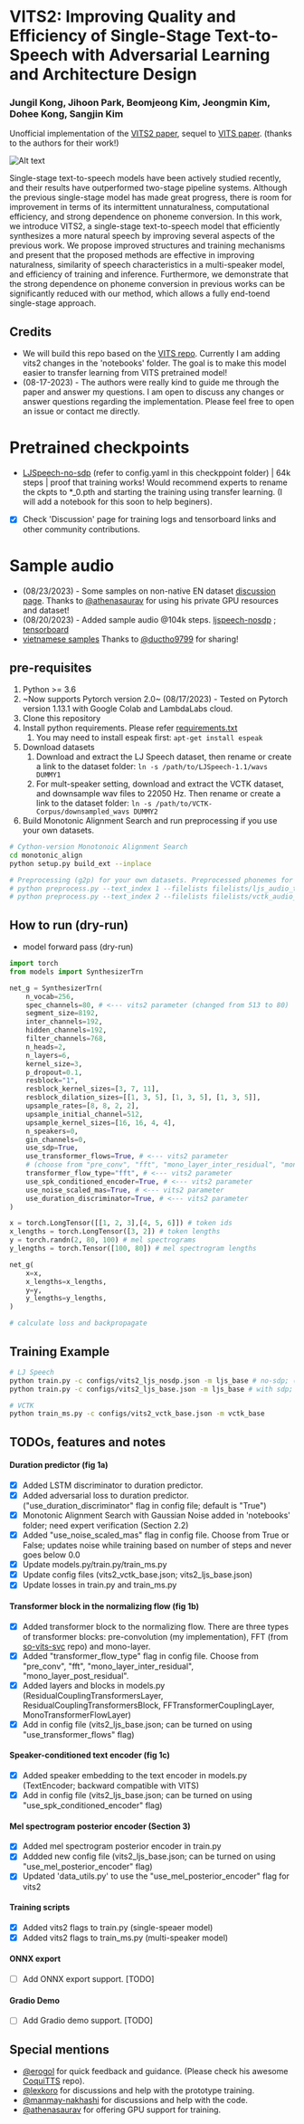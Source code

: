 # VITS2: Improving Quality and Efficiency of Single-Stage Text-to-Speech with Adversarial Learning and Architecture Design
### Jungil Kong, Jihoon Park, Beomjeong Kim, Jeongmin Kim, Dohee Kong, Sangjin Kim 
Unofficial implementation of the [VITS2 paper](https://arxiv.org/abs/2307.16430), sequel to [VITS paper](https://arxiv.org/abs/2106.06103). (thanks to the authors for their work!)

![Alt text](resources/image.png)

Single-stage text-to-speech models have been actively studied recently, and their results have outperformed two-stage pipeline systems. Although the previous single-stage model has made great progress, there is room for improvement in terms of its intermittent unnaturalness, computational efficiency, and strong dependence on phoneme conversion. In this work, we introduce VITS2, a single-stage text-to-speech model that efficiently synthesizes a more natural speech by improving several aspects of the previous work. We propose improved structures and training mechanisms and present that the proposed methods are effective in improving naturalness, similarity of speech characteristics in a multi-speaker model, and efficiency of training and inference. Furthermore, we demonstrate that the strong dependence on phoneme conversion in previous works can be significantly reduced with our method, which allows a fully end-toend single-stage approach.

## Credits
- We will build this repo based on the [VITS repo](https://github.com/jaywalnut310/vits). Currently I am adding vits2 changes in the 'notebooks' folder. The goal is to make this model easier to transfer learning from VITS pretrained model!
- (08-17-2023) - The authors were really kind to guide me through the paper and answer my questions. I am open to discuss any changes or answer questions regarding the implementation. Please feel free to open an issue or contact me directly.

# Pretrained checkpoints 
- [LJSpeech-no-sdp](https://drive.google.com/drive/folders/1U-1EqBMXqmEqK0aUhbCJOquowbvKkLmc?usp=sharing) (refer to config.yaml in this checkppoint folder) | 64k steps | proof that training works!
Would recommend experts to rename the ckpts to *_0.pth and starting the training using transfer learning. (I will add a notebook for this soon to help beginers).
- [x] Check 'Discussion' page for training logs and tensorboard links and other community contributions.

# Sample audio
- (08/23/2023) - Some samples on non-native EN dataset [discussion page](https://github.com/p0p4k/vits2_pytorch/discussions/18). Thanks to [@athenasaurav](https://github.com/athenasaurav) for using his private GPU resources and dataset!
- (08/20/2023) - Added sample audio @104k steps. [ljspeech-nosdp](resources/test.wav) ; [tensorboard](https://github.com/p0p4k/vits2_pytorch/discussions/12)
- [vietnamese samples](https://github.com/p0p4k/vits2_pytorch/pull/10#issuecomment-1682307529) Thanks to [@ductho9799](https://github.com/ductho9799) for sharing!

## pre-requisites
1. Python >= 3.6
2. ~Now supports Pytorch version 2.0~ (08/17/2023) - Tested on Pytorch version 1.13.1 with Google Colab and LambdaLabs cloud.
3. Clone this repository
4. Install python requirements. Please refer [requirements.txt](requirements.txt)
    1. You may need to install espeak first: `apt-get install espeak`
5. Download datasets
    1. Download and extract the LJ Speech dataset, then rename or create a link to the dataset folder: `ln -s /path/to/LJSpeech-1.1/wavs DUMMY1`
    1. For mult-speaker setting, download and extract the VCTK dataset, and downsample wav files to 22050 Hz. Then rename or create a link to the dataset folder: `ln -s /path/to/VCTK-Corpus/downsampled_wavs DUMMY2`
6. Build Monotonic Alignment Search and run preprocessing if you use your own datasets.

```sh
# Cython-version Monotonoic Alignment Search
cd monotonic_align
python setup.py build_ext --inplace

# Preprocessing (g2p) for your own datasets. Preprocessed phonemes for LJ Speech and VCTK have been already provided.
# python preprocess.py --text_index 1 --filelists filelists/ljs_audio_text_train_filelist.txt filelists/ljs_audio_text_val_filelist.txt filelists/ljs_audio_text_test_filelist.txt 
# python preprocess.py --text_index 2 --filelists filelists/vctk_audio_sid_text_train_filelist.txt filelists/vctk_audio_sid_text_val_filelist.txt filelists/vctk_audio_sid_text_test_filelist.txt
```

## How to run (dry-run)
- model forward pass (dry-run)
```python
import torch
from models import SynthesizerTrn

net_g = SynthesizerTrn(
    n_vocab=256,
    spec_channels=80, # <--- vits2 parameter (changed from 513 to 80)
    segment_size=8192,
    inter_channels=192,
    hidden_channels=192,
    filter_channels=768,
    n_heads=2,
    n_layers=6,
    kernel_size=3,
    p_dropout=0.1,
    resblock="1", 
    resblock_kernel_sizes=[3, 7, 11],
    resblock_dilation_sizes=[[1, 3, 5], [1, 3, 5], [1, 3, 5]],
    upsample_rates=[8, 8, 2, 2],
    upsample_initial_channel=512,
    upsample_kernel_sizes=[16, 16, 4, 4],
    n_speakers=0,
    gin_channels=0,
    use_sdp=True, 
    use_transformer_flows=True, # <--- vits2 parameter
    # (choose from "pre_conv", "fft", "mono_layer_inter_residual", "mono_layer_post_residual")
    transformer_flow_type="fft", # <--- vits2 parameter 
    use_spk_conditioned_encoder=True, # <--- vits2 parameter
    use_noise_scaled_mas=True, # <--- vits2 parameter
    use_duration_discriminator=True, # <--- vits2 parameter
)

x = torch.LongTensor([[1, 2, 3],[4, 5, 6]]) # token ids
x_lengths = torch.LongTensor([3, 2]) # token lengths
y = torch.randn(2, 80, 100) # mel spectrograms
y_lengths = torch.Tensor([100, 80]) # mel spectrogram lengths

net_g(
    x=x,
    x_lengths=x_lengths,
    y=y,
    y_lengths=y_lengths,
)

# calculate loss and backpropagate
```

## Training Example
```sh
# LJ Speech
python train.py -c configs/vits2_ljs_nosdp.json -m ljs_base # no-sdp; (recommended)
python train.py -c configs/vits2_ljs_base.json -m ljs_base # with sdp;

# VCTK
python train_ms.py -c configs/vits2_vctk_base.json -m vctk_base
```

## TODOs, features and notes

#### Duration predictor (fig 1a) 
- [x] Added LSTM discriminator to duration predictor.
- [x] Added adversarial loss to duration predictor. ("use_duration_discriminator" flag in config file; default is "True")
- [x] Monotonic Alignment Search with Gaussian Noise added in 'notebooks' folder; need expert verification (Section 2.2)
- [x] Added "use_noise_scaled_mas" flag in config file. Choose from True or False; updates noise while training based on number of steps and never goes below 0.0
- [x] Update models.py/train.py/train_ms.py
- [x] Update config files (vits2_vctk_base.json; vits2_ljs_base.json)
- [x] Update losses in train.py and train_ms.py
#### Transformer block in the normalizing flow (fig 1b)
- [x] Added transformer block to the normalizing flow. There are three types of transformer blocks: pre-convolution (my implementation), FFT (from [so-vits-svc](https://github.com/svc-develop-team/so-vits-svc/commit/fc8336fffd40c39bdb225c1b041ab4dd15fac4e9) repo) and mono-layer.
- [x] Added "transformer_flow_type" flag in config file. Choose from "pre_conv", "fft", "mono_layer_inter_residual", "mono_layer_post_residual".
- [x] Added layers and blocks in models.py 
(ResidualCouplingTransformersLayer, 
ResidualCouplingTransformersBlock,
FFTransformerCouplingLayer,
MonoTransformerFlowLayer)
- [x] Add in config file (vits2_ljs_base.json; can be turned on using "use_transformer_flows" flag)
#### Speaker-conditioned text encoder (fig 1c)
- [x] Added speaker embedding to the text encoder in models.py (TextEncoder; backward compatible with VITS)
- [x] Add in config file (vits2_ljs_base.json; can be turned on using "use_spk_conditioned_encoder" flag)
#### Mel spectrogram posterior encoder (Section 3)
- [x] Added mel spectrogram posterior encoder in train.py 
- [x] Addded new config file (vits2_ljs_base.json; can be turned on using "use_mel_posterior_encoder" flag)
- [x] Updated 'data_utils.py' to use the "use_mel_posterior_encoder" flag for vits2
#### Training scripts
- [x] Added vits2 flags to train.py (single-speaer model)
- [x] Added vits2 flags to train_ms.py (multi-speaker model)
#### ONNX export
- [ ] Add ONNX export support. [TODO]
#### Gradio Demo
- [ ] Add Gradio demo support. [TODO]
  
## Special mentions
- [@erogol](https://github.com/erogol) for quick feedback and guidance. (Please check his awesome [CoquiTTS](https://github.com/coqui-ai/TTS) repo).
- [@lexkoro](https://github.com/lexkoro) for discussions and help with the prototype training.
- [@manmay-nakhashi](https://github.com/manmay-nakhashi) for discussions and help with the code.
- [@athenasaurav](https://github.com/athenasaurav) for offering GPU support for training.
